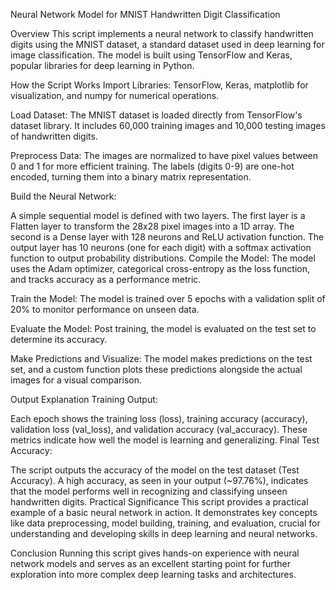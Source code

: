 Neural Network Model for MNIST Handwritten Digit Classification

Overview
This script implements a neural network to classify handwritten digits using the MNIST dataset, a standard dataset used in deep learning for image classification. The model is built using TensorFlow and Keras, popular libraries for deep learning in Python.

How the Script Works
Import Libraries: TensorFlow, Keras, matplotlib for visualization, and numpy for numerical operations.

Load Dataset: The MNIST dataset is loaded directly from TensorFlow's dataset library. It includes 60,000 training images and 10,000 testing images of handwritten digits.

Preprocess Data: The images are normalized to have pixel values between 0 and 1 for more efficient training. The labels (digits 0-9) are one-hot encoded, turning them into a binary matrix representation.

Build the Neural Network:

A simple sequential model is defined with two layers.
The first layer is a Flatten layer to transform the 28x28 pixel images into a 1D array.
The second is a Dense layer with 128 neurons and ReLU activation function.
The output layer has 10 neurons (one for each digit) with a softmax activation function to output probability distributions.
Compile the Model: The model uses the Adam optimizer, categorical cross-entropy as the loss function, and tracks accuracy as a performance metric.

Train the Model: The model is trained over 5 epochs with a validation split of 20% to monitor performance on unseen data.

Evaluate the Model: Post training, the model is evaluated on the test set to determine its accuracy.

Make Predictions and Visualize: The model makes predictions on the test set, and a custom function plots these predictions alongside the actual images for a visual comparison.

Output Explanation
Training Output:

Each epoch shows the training loss (loss), training accuracy (accuracy), validation loss (val_loss), and validation accuracy (val_accuracy).
These metrics indicate how well the model is learning and generalizing.
Final Test Accuracy:

The script outputs the accuracy of the model on the test dataset (Test Accuracy).
A high accuracy, as seen in your output (~97.76%), indicates that the model performs well in recognizing and classifying unseen handwritten digits.
Practical Significance
This script provides a practical example of a basic neural network in action. It demonstrates key concepts like data preprocessing, model building, training, and evaluation, crucial for understanding and developing skills in deep learning and neural networks.

Conclusion
Running this script gives hands-on experience with neural network models and serves as an excellent starting point for further exploration into more complex deep learning tasks and architectures.